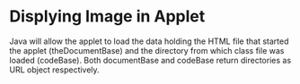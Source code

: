 # Displying Image in Applet

 Java will allow the applet to load the data holding the HTML file that started the applet (theDocumentBase) and the directory from which class file was loaded (codeBase). Both documentBase and codeBase return directories as URL object respectively.
